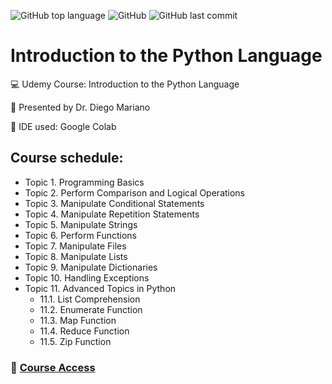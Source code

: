 ![GitHub top language](https://img.shields.io/github/languages/top/souzafcharles/Introduction-to-the-Python-Language)
![GitHub](https://img.shields.io/github/license/souzafcharles/Introduction-to-the-Python-Language)
![GitHub last commit](https://img.shields.io/github/last-commit/souzafcharles/Introduction-to-the-Python-Language)

# Introduction to the Python Language

:computer: Udemy Course: Introduction to the Python Language

:triangular_flag_on_post: Presented by Dr. Diego Mariano

:handshake: IDE used: Google Colab

## Course schedule:

- Topic 1. Programming Basics
- Topic 2. Perform Comparison and Logical Operations
- Topic 3. Manipulate Conditional Statements
- Topic 4. Manipulate Repetition Statements
- Topic 5. Manipulate Strings
- Topic 6. Perform Functions
- Topic 7. Manipulate Files
- Topic 8. Manipulate Lists
- Topic 9. Manipulate Dictionaries
- Topic 10. Handling Exceptions
- Topic 11. Advanced Topics in Python
  - 11.1. List Comprehension
  - 11.2. Enumerate Function
  - 11.3. Map Function
  - 11.4. Reduce Function
  - 11.5. Zip Function


### :link: [Course Access](https://www.udemy.com/course/intro_python/)
